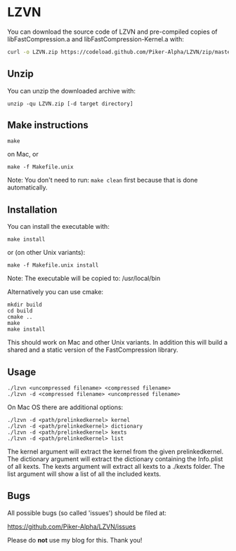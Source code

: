 LZVN
====

You can download the source code of LZVN and pre-compiled copies of libFastCompression.a and libFastCompression-Kernel.a with:

``` sh
curl -o LZVN.zip https://codeload.github.com/Piker-Alpha/LZVN/zip/master
```


Unzip
-----

You can unzip the downloaded archive with:

```
unzip -qu LZVN.zip [-d target directory]
```


Make instructions
-----------------

```
make
```

on Mac, or

```
make -f Makefile.unix
```


Note: You don't need to run: ```make clean``` first because that is done automatically.


Installation
------------

You can install the executable with:

```
make install
```

or (on other Unix variants):

```
make -f Makefile.unix install
```


Note: The executable will be copied to: /usr/local/bin


Alternatively you can use cmake:

```
mkdir build
cd build
cmake ..
make
make install
```

This should work on Mac and other Unix variants. In addition this will build a shared and a static version of the FastCompression library.

Usage
-----

```
./lzvn <uncompressed filename> <compressed filename>
./lzvn -d <compressed filename> <uncompressed filename>
```

On Mac OS there are additional options:

```
./lzvn -d <path/prelinkedkernel> kernel
./lzvn -d <path/prelinkedkernel> dictionary
./lzvn -d <path/prelinkedkernel> kexts
./lzvn -d <path/prelinkedkernel> list
```

The kernel argument will extract the kernel from the given prelinkedkernel.
The dictionary argument will extract the dictionary containing the Info.plist of all kexts.
The kexts argument will extract all kexts to a ./kexts folder.
The list argument will show a list of all the included kexts.


Bugs
----

All possible bugs (so called 'issues') should be filed at:

https://github.com/Piker-Alpha/LZVN/issues

Please do **not** use my blog for this. Thank you!
